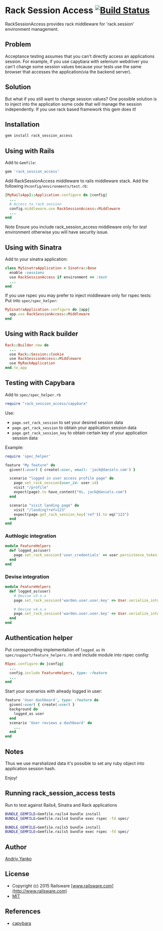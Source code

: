 # Rack Session Access [![Build Status](https://travis-ci.org/railsware/rack_session_access.svg?branch=master)](https://travis-ci.org/railsware/rack_session_access)

RackSessionAccess provides rack middleware for 'rack.session' environment management.

## Problem

Acceptance testing assumes that you can't directly access an applications session.
For example, if you use capybara with selenium webdriver you can't change some session values
because your tests use the same browser that accesses the application(via the backend server).

## Solution

But what if you still want to change session values?
One possible solution is to inject into the application some code that will manage the session independently.
If you use rack based framework this gem does it!

## Installation

```ruby
gem install rack_session_access
```

## Using with Rails

Add to `Gemfile`:

```ruby
gem 'rack_session_access'
```

Add RackSessionAccess middleware to rails middleware stack.
Add the following in`config/environments/test.rb`:

```ruby
[MyRailsApp]::Application.configure do |config|
  ...
  # Access to rack session
  config.middleware.use RackSessionAccess::Middleware
  ...
end
```

*Note* Ensure you include rack_session_access middleware only for *test* environment
otherwise you will have security issue.


## Using with Sinatra

Add to your sinatra application:

```ruby
class MySinatraApplication < Sinatra::Base
  enable :sessions
  use RackSessionAccess if environment == :test
  ...
end
```

If you use rspec you may prefer to inject middleware only for rspec tests:
Put into `spec/spec_helper`:

```ruby
MySinatraApplication.configure do |app|
  app.use RackSessionAccess::Middleware
end
```

## Using with Rack builder

```ruby
Rack::Builder.new do
  ...
  use Rack::Session::Cookie
  use RackSessionAccess::Middleware
  use MyRackApplication
end.to_app
```

## Testing with Capybara

Add to `spec/spec_helper.rb`

```ruby
require "rack_session_access/capybara"
```

Use:

* `page.set_rack_session` to set your desired session data
* `page.get_rack_session` to obtain your application session data
* `page.get_rack_session_key` to obtain certain key of your application session data

Example:

```ruby
require 'spec_helper'

feature "My feature" do
  given!(:user) { create(:user, email: 'jack@daniels.com') }

  scenario "logged in user access profile page" do
    page.set_rack_session(user_id: user.id)
    visit "/profile"
    expect(page).to have_content("Hi, jack@daniels.com")
  end

  scenario "visit landing page" do
    visit "/landing?ref=123"
    expect(page.get_rack_session_key('ref')).to eq("123")
  end
end
```

### Authlogic integration

```ruby
module FeatureHelpers
  def logged_as(user)
    page.set_rack_session('user_credentials' => user.persistence_token)
  end
end
```

### Devise integration

```ruby
module FeatureHelpers
  def logged_as(user)
    # Devise v3.x.x
    page.set_rack_session('warden.user.user.key' => User.serialize_into_session(user).unshift('User'))

    # Devise v4.x.x
    page.set_rack_session('warden.user.user.key' => User.serialize_into_session(user)
  end
end
```

## Authentication helper

Put corresponding implementation of `logged_as` in `spec/support/feature_helpers.rb` and include module into rspec config:

```ruby
RSpec.configure do |config|
  ...
  config.include FeatureHelpers, type: :feature
  ...
end
```
Start your scenarios with already logged in user:

```ruby
feature 'User dashboard', type: :feature do
  given(:user) { create(:user) }
  background do
    logged_as user
  end
  scenario 'User reviews a dashboard' do
    ...
  end
end
```

## Notes

Thus we use marshalized data it's possible to set any ruby object into application session hash.

Enjoy!

## Running rack_session_access tests


Run to test against Rails4, Sinatra and Rack applications

```sh
BUNDLE_GEMFILE=Gemfile.rails4 bundle install
BUNDLE_GEMFILE=Gemfile.rails4 bundle exec rspec -fd spec/
```

```sh
BUNDLE_GEMFILE=Gemfile.rails5 bundle install
BUNDLE_GEMFILE=Gemfile.rails5 bundle exec rspec -fd spec/
```

## Author

[Andriy Yanko](http://ayanko.github.com/)

## License

* Copyright (c) 2015 Railsware [www.railsware.com](http://www.railsware.com)
* [MIT](www.opensource.org/licenses/MIT)


## References

* [capybara](https://github.com/jnicklas/capybara)
